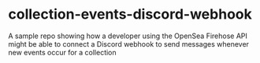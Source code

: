 # collection-events-discord-webhook
A sample repo showing how a developer using the OpenSea Firehose API might be able to connect a Discord webhook to send messages whenever new events occur for a collection
